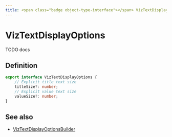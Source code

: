 ```yaml
---
title: <span class="badge object-type-interface"></span> VizTextDisplayOptions
---
```

# <span class="badge object-type-interface"></span> VizTextDisplayOptions

TODO docs

## Definition

```typescript
export interface VizTextDisplayOptions {
	// Explicit title text size
	titleSize?: number;
	// Explicit value text size
	valueSize?: number;
}

```
## See also

 * <span class="badge builder"></span> [VizTextDisplayOptionsBuilder](./builder-VizTextDisplayOptionsBuilder.md)
